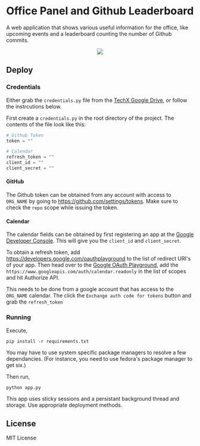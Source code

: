 # Office Panel and Github Leaderboard

A web application that shows various useful information for the office, like upcoming events and a leaderboard counting the number of Github commits.

<p align="center">
	<img src="http://i.imgur.com/v38vfFu.png" />
</p>

## Deploy

### Credentials
Either grab the `credentials.py` file from the [TechX Google Drive](https://drive.google.com/drive/folders/0B_1TM7HzBrvcTmwzMVQtWi1CN1k?usp=sharing), or follow the instrcutions below.

First create a `credentials.py` in the root directory of the project. The contents of the file look like this:
```python
# Github Token
token = ""

# Calendar
refresh_token = ""
client_id = ""
client_secret = ""
```
#### GitHub
The Github token can be obtained from any account with access to `ORG_NAME` by going to https://github.com/settings/tokens. Make sure to check the `repo` scope while issuing the token.

#### Calendar
The calendar fields can be obtained by first registering an app at the [Google Developer Console](https://console.developers.google.com/). This will give you the `client_id` and `client_secret`.

To obtain a refresh token, add https://developers.google.com/oauthplayground to the list of redirect URI's of your app. Then head over to the [Google OAuth Playground](https://developers.google.com/oauthplayground/), add the `https://www.googleapis.com/auth/calendar.readonly` in the list of scopes and hit Authorize API.

This needs to be done from a google account that has access to the `ORG_NAME` calendar. The click the `Exchange auth code for tokens` button and grab the `refresh_token`

### Running
Execute,
```
pip install -r requirements.txt
```
You may have to use system specific package managers to resolve a few dependancies. (For instance, you need to use fedora's package manager to get six.)

Then run,
```
python app.py
```

This app uses sticky sessions and a persistant background thread and storage. Use appropriate deployment methods.

## License

MIT License
